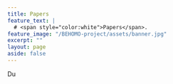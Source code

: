 ```yaml
---
title: Papers
feature_text: |
  # <span style="color:white">Papers</span>.
feature_image: "/BEHOMO-project/assets/banner.jpg"
excerpt: ""
layout: page
aside: false
---
```


<!-- {% include figure.html image="/assets/hi_class.gif" width="250px" link="http://www.hiclass-code.net/" %} -->

Du